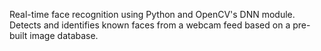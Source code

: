Real-time face recognition using Python and OpenCV's DNN module. Detects and identifies known faces from a webcam feed based on a pre-built image database.
